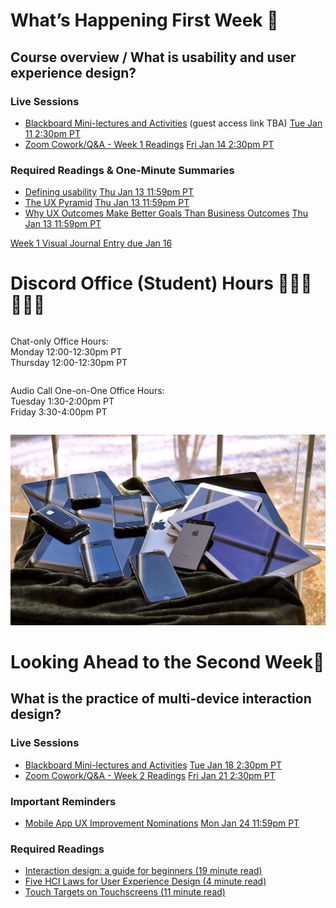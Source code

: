 
<div class=alert>

# What’s Happening First Week 💫

## Course overview / What is usability and user experience design?

### Live Sessions

* [Blackboard Mini-lectures and Activities](https://canvas.sfu.ca/courses/67116/external_tools/3544) (guest access link TBA) <span class='badge'> [Tue Jan 11 2:30pm PT](https://www.timeanddate.com/worldclock/fixedtime.html?msg=CMPT-363+Blackboard+Mini-Lectures+and+Activities&iso=20220111T1430&p1=256&ah=1&am=50)</span>
* [Zoom Cowork/Q&A - Week 1 Readings](#) <span class='badge'> [Fri Jan 14 2:30pm PT](https://www.timeanddate.com/worldclock/fixedtime.html?msg=CMPT-363+Blackboard+Review+and+Discussions&iso=20220114T1430&p1=256&am=50)</span>

### Required Readings & One-Minute Summaries
* [Defining usability](https://canvas.sfu.ca/courses/67116/assignments/710558) <span class='badge'> [Thu Jan 13 11:59pm PT](https://www.timeanddate.com/worldclock/fixedtime.html?msg=One-minute+Summaries+for+Week+1+Due+Date&iso=20220113T235900&p1=256)</span>   
* [The UX Pyramid](https://canvas.sfu.ca/courses/67116/assignments/710557) <span class='badge'> [Thu Jan 13 11:59pm PT](https://www.timeanddate.com/worldclock/fixedtime.html?msg=One-minute+Summaries+for+Week+1+Due+Date&iso=20220113T235900&p1=256)</span>   
* [Why UX Outcomes Make Better Goals Than Business Outcomes](https://canvas.sfu.ca/courses/67116/assignments/710569) <span class='badge'> [Thu Jan 13 11:59pm PT](https://www.timeanddate.com/worldclock/fixedtime.html?msg=One-minute+Summaries+for+Week+1+Due+Date&iso=20220113T235900&p1=256)</span>

[Week 1 Visual Journal Entry due Jan 16](https://canvas.sfu.ca/courses/67116/assignments/710635 ':class=button')

</div>

# Discord Office (Student) Hours ‍👩🏽‍💻👨🏽‍💻

<div class="row">
<div class="column">

Chat-only Office Hours:  
Monday 12:00-12:30pm PT  
Thursday 12:00-12:30pm PT  

</div>
<div class="column">

Audio Call One-on-One Office Hours:  
Tuesday 1:30-2:00pm PT  
Friday 3:30-4:00pm PT  

</div>
</div>

![UX](images/16230041026_d438eb2482_k.jpg ':class=banner-image')

# Looking Ahead to the Second Week🔭

## What is the practice of multi-device interaction design?

### Live Sessions

* [Blackboard Mini-lectures and Activities](https://canvas.sfu.ca/courses/67116/external_tools/3544) <span class='badge'> [Tue Jan 18 2:30pm PT](https://www.timeanddate.com/worldclock/fixedtime.html?msg=CMPT-363+Mini-lectures+and+Activities&iso=20220118T1430&p1=256&ah=1&am=50)</span>
* [Zoom Cowork/Q&A - Week 2 Readings](#) <span class='badge'> [Fri Jan 21 2:30pm PT](https://www.timeanddate.com/worldclock/fixedtime.html?msg=CMPT-363+Review+and+Discussion&iso=20220121T1430&p1=256&am=50)</span>

### Important Reminders
* [Mobile App UX Improvement Nominations](https://canvas.sfu.ca/courses/67116/discussion_topics/1379832) <span class='badge'> [Mon Jan 24 11:59pm PT](https://www.timeanddate.com/worldclock/fixedtime.html?msg=CMPT-363+Group+Project+Proposal+Due+Date&iso=20220124T235900)</span>

### Required Readings  
* [Interaction design: a guide for beginners (19 minute read)](https://uxplanet.org/interaction-design-a-guide-for-beginners-32ff2364b53f)  
* [Five HCI Laws for User Experience Design (4 minute read)](https://measuringu.com/hci-laws/)  
* [Touch Targets on Touchscreens (11 minute read)](https://www.nngroup.com/articles/touch-target-size/)   
